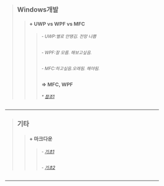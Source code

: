 >   ##     Windows개발
>>  ###    + UWP vs WPF vs MFC
>>> ###### - UWP:별로 안땡김. 전망 나쁨
>>> ###### - WPF:잘 모름. 해보고싶음.
>>> ###### - MFC:하고싶음.오래됨. 해야됨.
>>> ###      => MFC, WPF
>>> ###### * [참조1][r1]
---

>   ##     기타
>>  ###    + 마크다운
>>> ###### - [기초1][m1]
>>> ###### - [기초2][m2]
---

[r1]:https://forum.dotnetdev.kr/t/c-xaml/1450/23
[m1]: https://velog-io.translate.goog/@bboding/%EB%A7%88%ED%81%AC%EB%8B%A4%EC%9A%B4MarkDown-%EC%82%AC%EC%9A%A9%EB%B2%95?_x_tr_sl=ko&_x_tr_tl=en&_x_tr_hl=en&_x_tr_pto=sc
[m2]: https://gist.github.com/ihoneymon/652be052a0727ad59601


